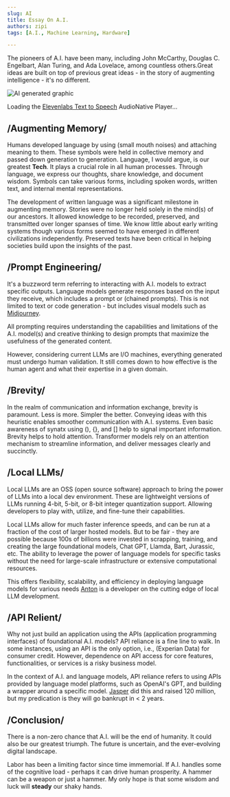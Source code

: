 ```yaml
---
slug: AI
title: Essay On A.I. 
authors: zipi
tags: [A.I., Machine Learning, Hardware]

---
```


The pioneers of A.I. have been many, including John McCarthy, Douglas C. Engelbart, Alan Turing, and Ada Lovelace, among countless others.Great ideas are built on top of previous great ideas - in the story of augmenting intelligence - it's no different.
<!--truncate-->
![AI generated graphic](/img/AI.png)


<div id="elevenlabs-audionative-widget" data-height="90" data-width="100%" data-frameborder="no" data-scrolling="no" data-publicuserid="1ea4904a1504980e57bc4333086a81b3a138c442c37817d36d84f5c859f5bb9a" data-playerurl="https://elevenlabs.io/player/index.html" data-small="True" data-textcolor="rgba(0, 0, 0, 1.0)" data-backgroundcolor="rgba(255, 255, 255, 1.0)" >Loading the <a href="https://elevenlabs.io/text-to-speech" target="_blank" rel="noopener">Elevenlabs Text to Speech</a> AudioNative Player...</div><script src="https://elevenlabs.io/player/audioNativeHelper.js" type="text/javascript"></script>

## /Augmenting Memory/

Humans developed language by using (small mouth noises) and attaching meaning to them. These symbols were held in collective memory and passed down generation to generation. Language, I would argue, is our greatest **Tech**. It plays a crucial role in all human processes. Through language, we express our thoughts, share knowledge, and document wisdom. Symbols can take various forms, including spoken words, written text, and internal mental representations.

The development of written language was a significant milestone in augmenting memory. Stories were no longer held solely in the mind(s) of our ancestors. It allowed knowledge to be recorded, preserved, and transmitted over longer spanses of time. We know little about early writing systems though various forms seemed to have emerged in different civilizations independently. Preserved texts have been critical in helping societies build upon the insights of the past.

## /Prompt Engineering/

It's a buzzword term referring to interacting with A.I. models to extract specific outputs. Language models generate responses based on the input they receive, which includes a prompt or (chained prompts). This is not limited to text or code generation - but includes visual models such as [Midjourney](https://www.midjourney.com/). 

All prompting requires understanding the capabilities and limitations of the A.I. model(s) and creative thinking to design prompts that maximize the usefulness of the generated content.

However, considering current LLMs are I/O machines, everything generated must undergo human validation. It still comes down to how effective is the human agent and what their expertise in a given domain.

## /Brevity/

In the realm of communication and information exchange, brevity is paramount. Less is more. Simpler the better. Conveying ideas with this heuristic enables smoother communication with A.I. systems. Even basic awareness of synatx using (), {}, and [] help to signal important information. Brevity helps to hold attention. Transformer models rely on an attention mechanism to streamline information, and deliver messages clearly and succinctly.

## /Local LLMs/

Local LLMs are an OSS (open source software) approach to bring the power of LLMs into a local dev environment. These are lightweight versions of LLMs running 4-bit, 5-bit, or 8-bit integer quantization support. Allowing developers to play with, utilize, and fine-tune their capabilities. 

Local LLMs allow for much faster inference speeds, and can be run at a fraction of the cost of larger hosted models. But to be fair - they are possible because 100s of billions were invested in scrapping, training, and creating the large foundational models, Chat GPT, Llamda, Bart, Jurassic, etc. The ability to leverage the power of language models for specific tasks without the need for large-scale infrastructure or extensive computational resources. 

This offers flexibility, scalability, and efficiency in deploying language models for various needs [Anton](https://twitter.com/abacaj) is a developer on the cutting edge of local LLM development. 

## /API Relient/

Why not just build an application using the APIs (application programming interfaces) of foundational A.I. models? API reliance is a fine line to walk. In some instances, using an API is the only option, i.e., (Experian Data) for consumer credit. However, dependence on API access for core features, functionalities, or services is a risky business model. 

In the context of A.I. and language models, API reliance refers to using APIs provided by language model platforms, such as OpenAI's GPT, and building a wrapper around a specific model. [Jasper](https://www.jasper.ai/) did this and raised 120 million, but my predication is they will go bankrupt in < 2 years.

## /Conclusion/

There is a non-zero chance that A.I. will be the end of humanity. It could also be our greatest triumph. The future is uncertain, and the ever-evolving digital landscape. 

Labor has been a limiting factor since time immemorial. If A.I. handles some of the cognitive load - perhaps it can drive human prosperity. A hammer can be a weapon or just a hammer. My only hope is that some wisdom and luck will **steady** our shaky hands. 